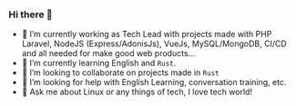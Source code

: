### Hi there 👋

- 🔭 I’m currently working as Tech Lead with projects made with PHP Laravel, NodeJS (Express/AdonisJs), VueJs, MySQL/MongoDB, CI/CD and all needed for make good web products...
- 🌱 I’m currently learning English and `Rust`.
- 👯 I’m looking to collaborate on projects made in `Rust`
- 🤔 I’m looking for help with English Learning, conversation training, etc.
- 💬 Ask me about Linux or any things of tech, I love tech world!

